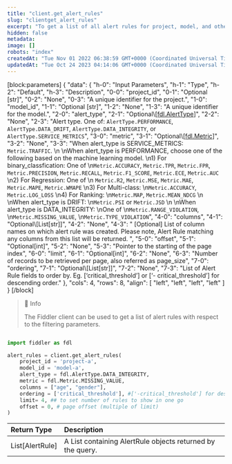 ```yaml
---
title: "client.get_alert_rules"
slug: "clientget_alert_rules"
excerpt: "To get a list of all alert rules for project, model, and other filtering parameters"
hidden: false
metadata: 
image: []
robots: "index"
createdAt: "Tue Nov 01 2022 06:38:59 GMT+0000 (Coordinated Universal Time)"
updatedAt: "Tue Oct 24 2023 04:14:06 GMT+0000 (Coordinated Universal Time)"
---
```

[block:parameters]
{
  "data": {
    "h-0": "Input Parameters",
    "h-1": "Type",
    "h-2": "Default",
    "h-3": "Description",
    "0-0": "project_id",
    "0-1": "Optional [str]",
    "0-2": "None",
    "0-3": "A unique identifier for the project.",
    "1-0": "model_id",
    "1-1": "Optional [str]",
    "1-2": "None",
    "1-3": "A unique identifier for the model.",
    "2-0": "alert_type",
    "2-1": "Optional\\[[fdl.AlertType](ref:fdlalerttype)]",
    "2-2": "None",
    "2-3": "Alert type. One of:  `AlertType.PERFORMANCE`, `AlertType.DATA_DRIFT`, `AlertType.DATA_INTEGRITY`, or `AlertType.SERVICE_METRICS`",
    "3-0": "metric",
    "3-1": "Optional\\[[fdl.Metric](ref:fdlmetric)]",
    "3-2": "None",
    "3-3": "When alert_type is SERVICE_METRICS:  `Metric.TRAFFIC`.  \n  \nWhen alert_type is PERFORMANCE, choose one of the following based on the machine learning model.  \n1)  For binary_classfication: One of  \n`Metric.ACCURACY`, `Metric.TPR`, `Metric.FPR`, `Metric.PRECISION`, `Metric.RECALL`, `Metric.F1_SCORE`, `Metric.ECE`, `Metric.AUC`  \n2) For Regression: One of  \n `Metric.R2`, `Metric.MSE`, `Metric.MAE`, `Metric.MAPE`, `Metric.WMAPE`  \n3)  For Multi-class:  \n`Metric.ACCURACY`, `Metric.LOG_LOSS`  \n4) For Ranking:  \n`Metric.MAP`, `Metric.MEAN_NDCG`  \n  \nWhen alert_type is DRIFT:  \n`Metric.PSI` or `Metric.JSD`  \n  \nWhen alert_type is DATA_INTEGRITY:  \nOne of  \n`Metric.RANGE_VIOLATION`,  \n`Metric.MISSING_VALUE`,  \n`Metric.TYPE_VIOLATION`",
    "4-0": "columns",
    "4-1": "Optional\\[List[str]]",
    "4-2": "None",
    "4-3": " [Optional] List of column names on which alert rule was created. Please note, Alert Rule matching any columns from this list will be returned. ",
    "5-0": "offset",
    "5-1": "Optional[int]",
    "5-2": "None",
    "5-3": "Pointer to the starting of the page index",
    "6-0": "limit",
    "6-1": "Optional[int]",
    "6-2": "None",
    "6-3": "Number of records to be retrieved per page, also referred as page_size",
    "7-0": "ordering",
    "7-1": "Optional\\[List[str]]",
    "7-2": "None",
    "7-3": "List of Alert Rule fields to order by. Eg. [‘critical_threshold’] or [‘- critical_threshold’] for descending order."
  },
  "cols": 4,
  "rows": 8,
  "align": [
    "left",
    "left",
    "left",
    "left"
  ]
}
[/block]


> 📘 Info
> 
> The Fiddler client can be used to get a list of alert rules with respect to the filtering parameters.

```python Usage

import fiddler as fdl

alert_rules = client.get_alert_rules(
    project_id = 'project-a',
    model_id = 'model-a', 
    alert_type = fdl.AlertType.DATA_INTEGRITY, 
    metric = fdl.Metric.MISSING_VALUE,
    columns = ["age", "gender"], 
    ordering = ['critical_threshold'], #['-critical_threshold'] for descending
    limit= 4, ## to set number of rules to show in one go
    offset = 0, # page offset (multiple of limit)
)
```

| Return Type     | Description                                                |
| :-------------- | :--------------------------------------------------------- |
| List[AlertRule] | A List containing AlertRule objects returned by the query. |